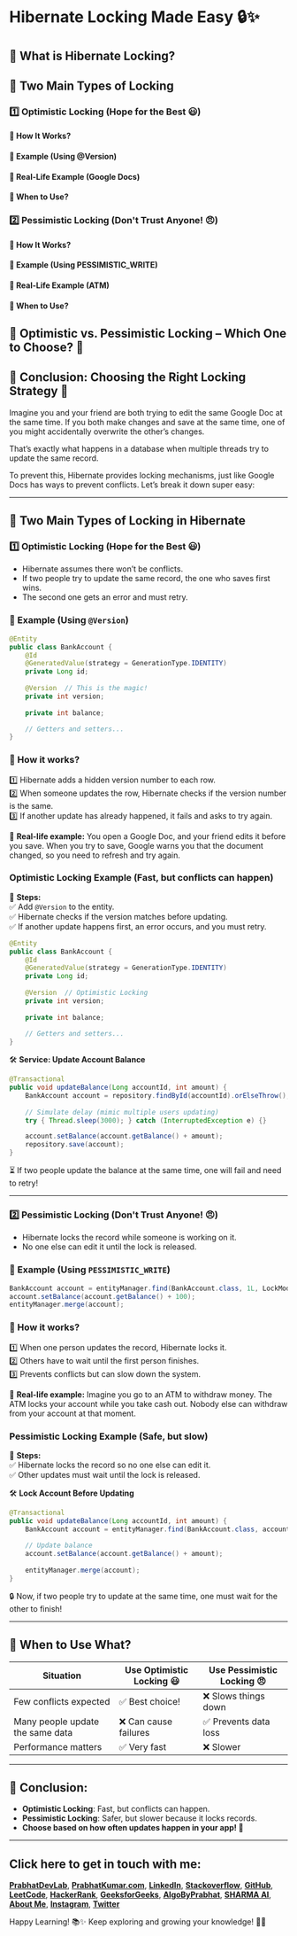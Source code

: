 # Hibernate Locking Made Easy 🔒✨

## 🔹 What is Hibernate Locking?
## 🔹 Two Main Types of Locking
### 1️⃣ Optimistic Locking (Hope for the Best 😃)
#### 🔹 How It Works?
#### 🔹 Example (Using @Version)
#### 🔹 Real-Life Example (Google Docs)
#### 🔹 When to Use?

### 2️⃣ Pessimistic Locking (Don't Trust Anyone! 😠)
#### 🔹 How It Works?
#### 🔹 Example (Using PESSIMISTIC_WRITE)
#### 🔹 Real-Life Example (ATM)
#### 🔹 When to Use?

## 🔹 Optimistic vs. Pessimistic Locking – Which One to Choose? 🤔
## 🔹 Conclusion: Choosing the Right Locking Strategy 🚀



Imagine you and your friend are both trying to edit the same Google Doc at the same time. If you both make changes and save at the same time, one of you might accidentally overwrite the other’s changes. 

That’s exactly what happens in a database when multiple threads try to update the same record.

To prevent this, Hibernate provides locking mechanisms, just like Google Docs has ways to prevent conflicts. Let’s break it down super easy:

---

## 🔹 Two Main Types of Locking in Hibernate

### 1️⃣ Optimistic Locking (Hope for the Best 😃)

- Hibernate assumes there won’t be conflicts.
- If two people try to update the same record, the one who saves first wins.
- The second one gets an error and must retry.

### 🔹 Example (Using `@Version`)

```java
@Entity
public class BankAccount {
    @Id
    @GeneratedValue(strategy = GenerationType.IDENTITY)
    private Long id;
    
    @Version  // This is the magic!
    private int version;
    
    private int balance;

    // Getters and setters...
}
```

### 🔹 How it works?
1️⃣ Hibernate adds a hidden version number to each row.  
2️⃣ When someone updates the row, Hibernate checks if the version number is the same.  
3️⃣ If another update has already happened, it fails and asks to try again.

📌 **Real-life example:**
You open a Google Doc, and your friend edits it before you save. When you try to save, Google warns you that the document changed, so you need to refresh and try again.

### Optimistic Locking Example (Fast, but conflicts can happen)

🔹 **Steps:**  
✅ Add `@Version` to the entity.  
✅ Hibernate checks if the version matches before updating.  
✅ If another update happens first, an error occurs, and you must retry.

```java
@Entity
public class BankAccount {
    @Id
    @GeneratedValue(strategy = GenerationType.IDENTITY)
    private Long id;
    
    @Version  // Optimistic Locking
    private int version;
    
    private int balance;
    
    // Getters and setters...
}
```

🛠️ **Service: Update Account Balance**

```java
@Transactional
public void updateBalance(Long accountId, int amount) {
    BankAccount account = repository.findById(accountId).orElseThrow();
    
    // Simulate delay (mimic multiple users updating)
    try { Thread.sleep(3000); } catch (InterruptedException e) {}

    account.setBalance(account.getBalance() + amount);
    repository.save(account);
}
```

⏳ If two people update the balance at the same time, one will fail and need to retry!

---

### 2️⃣ Pessimistic Locking (Don't Trust Anyone! 😠)

- Hibernate locks the record while someone is working on it.
- No one else can edit it until the lock is released.

### 🔹 Example (Using `PESSIMISTIC_WRITE`)

```java
BankAccount account = entityManager.find(BankAccount.class, 1L, LockModeType.PESSIMISTIC_WRITE);
account.setBalance(account.getBalance() + 100);
entityManager.merge(account);
```

### 🔹 How it works?
1️⃣ When one person updates the record, Hibernate locks it.  
2️⃣ Others have to wait until the first person finishes.  
3️⃣ Prevents conflicts but can slow down the system.

📌 **Real-life example:**
Imagine you go to an ATM to withdraw money. The ATM locks your account while you take cash out. Nobody else can withdraw from your account at that moment.

### Pessimistic Locking Example (Safe, but slow)

🔹 **Steps:**  
✅ Hibernate locks the record so no one else can edit it.  
✅ Other updates must wait until the lock is released.

🛠️ **Lock Account Before Updating**

```java
@Transactional
public void updateBalance(Long accountId, int amount) {
    BankAccount account = entityManager.find(BankAccount.class, accountId, LockModeType.PESSIMISTIC_WRITE);
    
    // Update balance
    account.setBalance(account.getBalance() + amount);
    
    entityManager.merge(account);
}
```

🔒 Now, if two people try to update at the same time, one must wait for the other to finish!

---

## 🔹 When to Use What?

| Situation | Use Optimistic Locking 😃 | Use Pessimistic Locking 😠 |
|-----------|--------------------------|--------------------------|
| Few conflicts expected | ✅ Best choice! | ❌ Slows things down |
| Many people update the same data | ❌ Can cause failures | ✅ Prevents data loss |
| Performance matters | ✅ Very fast | ❌ Slower |

---

## 🔹 Conclusion:

- **Optimistic Locking**: Fast, but conflicts can happen.
- **Pessimistic Locking**: Safer, but slower because it locks records.
- **Choose based on how often updates happen in your app! 🚀**




---


## Click here to get in touch with me: 
<a href="https://github.com/Tech-Hubs" target="_blank"><b>PrabhatDevLab</b></a>, 
<a href="https://hugs-4-bugs.github.io/myResume/" target="_blank"><b>PrabhatKumar.com</b></a>, 
<a href="https://www.linkedin.com/in/prabhat-kumar-6963661a4/" target="_blank"><b>LinkedIn</b></a>, 
<a href="https://stackoverflow.com/users/19520484/prabhat-kumar" target="_blank"><b>Stackoverflow</b></a>, 
<a href="https://github.com/Hugs-4-Bugs" target="_blank"><b>GitHub</b></a>, 
<a href="https://leetcode.com/u/Hugs-2-Bugs/" target="_blank"><b>LeetCode</b></a>, 
<a href="https://www.hackerrank.com/profile/Prabhat_7250" target="_blank"><b>HackerRank</b></a>, 
<a href="https://www.geeksforgeeks.org/user/stealthy_prabhat/" target="_blank"><b>GeeksforGeeks</b></a>, 
<a href="https://hugs-4-bugs.github.io/AlgoByPrabhat/" target="_blank"><b>AlgoByPrabhat</b></a>, 
<a href="http://hugs-4-bugs.github.io/Sharma-AI/" target="_blank"><b>SHARMA AI</b></a>,  <a href="https://linktr.ee/_s_4_sharma" target="_blank"><b>About Me</b></a>, <a href="https://www.instagram.com/_s_4_sharma/" target="_blank"><b>Instagram</b></a>, <a href="https://x.com/kattyPrabhat" target="_blank"><b>Twitter</b></a>


Happy Learning! 📚✨ Keep exploring and growing your knowledge! 🚀😊
